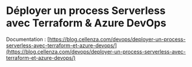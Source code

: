 # Déployer un process Serverless avec Terraform & Azure DevOps

Documentation : [https://blog.cellenza.com/devops/deployer-un-process-serverless-avec-terraform-et-azure-devops/](https://blog.cellenza.com/devops/deployer-un-process-serverless-avec-terraform-et-azure-devops/)
